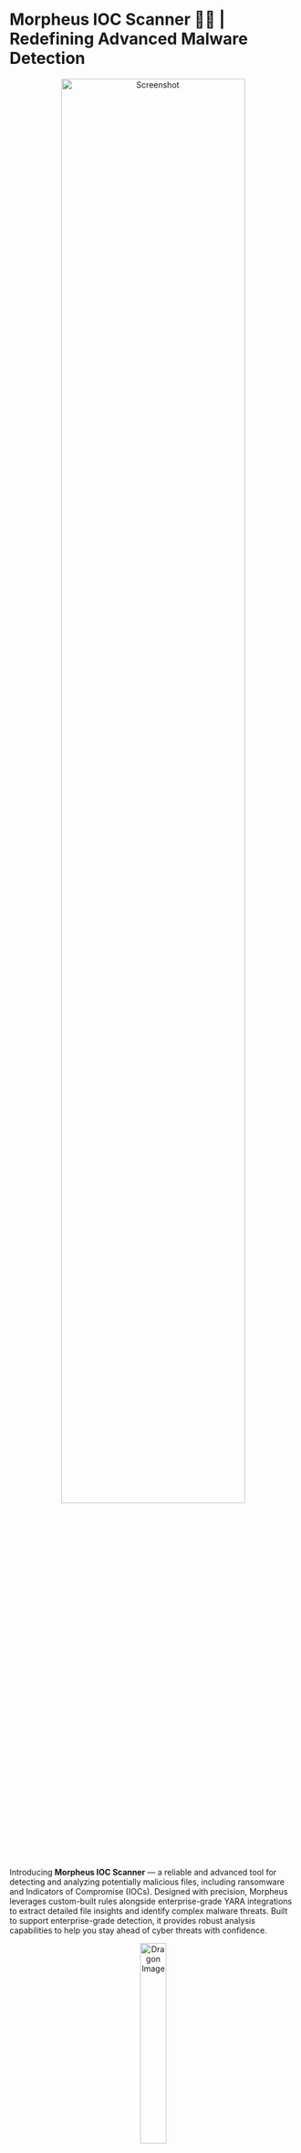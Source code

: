 # Morpheus IOC Scanner 🐦‍🔥 | Redefining Advanced Malware Detection

<p align="center">
  <img src="https://github.com/user-attachments/assets/868cbf26-a411-4d1a-98ee-7003b5496d8f" alt="Screenshot" style="width: 80%; height: auto;">
</p>

Introducing **Morpheus IOC Scanner** — a reliable and advanced tool for detecting and analyzing potentially malicious files, including ransomware and Indicators of Compromise (IOCs). Designed with precision, Morpheus leverages custom-built rules alongside enterprise-grade YARA integrations to extract detailed file insights and identify complex malware threats. Built to support enterprise-grade detection, it provides robust analysis capabilities to help you stay ahead of cyber threats with confidence.

<p align="center">
  <img src="https://github.com/user-attachments/assets/b0cca872-2f6f-4a30-8046-3fd2b5870f9b" alt="Dragon Image" style="width: 30%; height: auto;">
</p>

## Key Features of Morpheus V2

- **Custom Detection for KRYPT0S Ransomware**:        
  Includes tailored detection for the KRYPT0S ransomware POC. This project can be viewed [here](https://github.com/phantom0004/KRYPT0S-Ransomware_POC).
  
- **High-Quality YARA Rules**:                                    
  Uses enterprise-grade YARA rules to detect malware, allowing thorough and reliable scanning.

- **File Information Extraction**:                        
  Extract detailed file-related information through custom-made rules designed for comprehensive file analysis.

- **Up to Date Yara Rules**:                                                      
  Morpheus utilizes a custom script to instantly fetch new Yara rules whenever updates occur in the GitHub repository.

- **VirusTotal Integration**:                          
  Optionally integrate with VirusTotal to leverage multi-engine analysis for deeper insight into potential threats.

- **Cross Compatability**:                            
  Run Morpheus in the comfort of your own machine due to its cross compatability nature. Ensuring it can run on both Windows and Linux machines.

- **High Speed Analysis**:                          
  Using dynamic multithreading, Morpheus efficiently accelerates scanning across files of any size, leveraging its extensive database to quickly detect matches and optimize processing speed.

- **Post Analysis PDF Document**:                                
  Morpheus would be able to compile all results into a compiled PDF document, for further analysis and presentation.

- **AI Final Verdict**:
  MORPHEUS_IQ delivers a comprehensive verdict on the file and its malware analysis, offering detailed feedback and insights based on signature detection and analysis results.
  
<p align="center">
  <img src="https://github.com/user-attachments/assets/b0cca872-2f6f-4a30-8046-3fd2b5870f9b" alt="Dragon Image" style="width: 30%; height: auto;">
</p>
  
## Capturing Attacks Across the Cyber Kill Chain

<p align="center">
  <img src="https://images.blackberry.com/is/image/blackberry/cyber-kill-chain?wid=1440&fmt=png-alpha" alt="Screenshot" style="width: 80%; height: auto;">
</p>

Morpheus is a file-based malware scanner built to detect a wide range of malicious artifacts across several critical stages of the Cyber Kill Chain. Using a robust YARA rule set, Morpheus systematically analyzes files to uncover traces of attack strategies, ensuring that even sophisticated, staged attacks are identified:

- **Reconnaissance:** Detecting evidence of preparatory steps embedded in files that may signal information-gathering activities by attackers.
- **Exploitation:** Identifying patterns in files indicating attempts to exploit known vulnerabilities, utilizing custom YARA rules for specificity.
- **Lateral Movement & Privilege Escalation:** Recognizing malware signatures indicative of privilege escalation scripts or code fragments designed for network propagation.
- **Obfuscation & Anti-Forensics:** Catching malware files attempting to disguise their presence or eliminate forensic traces, signaling an effort to evade detection.
- **Exfiltration:** Monitoring for files or embedded data configured to exfiltrate sensitive information from the target system.

### Sophistication lies in this tool:

Furthermore, Morpheus is equipped with advanced APT (Advanced Persistent Threat) detection, allowing it to catch even the most sophisticated attacks in real time. If the YARA ruleset isn’t enough, Morpheus seamlessly integrates with VirusTotal, one of the world’s leading platforms for malware analysis, widely trusted by security professionals. Rest easy knowing Morpheus has you covered.

Morpheus’s goal is to comprehensively address threats throughout every phase of the attack lifecycle, defend like there is no tomorrow.

<p align="center">
  <img src="https://github.com/user-attachments/assets/b0cca872-2f6f-4a30-8046-3fd2b5870f9b" alt="Dragon Image" style="width: 30%; height: auto;">
</p>

## Modes of Operation

1. **VirusTotal Scan (API Key Required)**  
   Submit a file or hash to VirusTotal for an in-depth analysis using multiple antivirus engines. This mode provides comprehensive information about potential threats using VirusTotal's extensive database.

  Provides detailed output, including insights from security vendors, community feedback, and more. Limitations include API rate limiting (though the default limit is relatively high) and no results for files that haven't been previously analyzed in the VirusTotal database.

2. **Default Scan (YARA)**  
   Perform a static scan using YARA rules and Pefile to identify common malicious patterns. This method can quickly flag suspicious files, including the custom detection of **KRYPT0S**, a ransomware developed by me as a proof of concept (POC).
   
  Provides enhanced features compared to the "VirusTotal Scan" option, including PDF output, AI integration, and access to an extensive signature database capable of detecting files not registered with VirusTotal. However, it may be prone to instability due to heavy dependencies and pre-setup requirements. While Morpheus undergoes rigorous testing, results may vary depending on the system.

<p align="center">
  <img src="https://github.com/user-attachments/assets/b0cca872-2f6f-4a30-8046-3fd2b5870f9b" alt="Dragon Image" style="width: 30%; height: auto;">
</p>

## Installation and Setup

To get started with **Morpheus IOC Scanner**, follow these steps:

1. Install the required Python libraries:
    ```bash 
    pip install -r requirements.txt  
    ```
 2. Set up the YARA database: Morpheus comes with a basic, default YARA rule database, so you can start scanning files right away. However, for a more extensive rule set to capture a broader range of malware, run the setup file:
    ```python
    python3 setup.py
    ```
*Note: Running setup.py requires Git to install additional rules. If Git isn’t installed, Morpheus will attempt to install it for you, though it's recommended to have Git pre-installed to avoid potential errors.*

3. Once setup is complete, you can run the main file:
    ```python
    python3 morpheus_scanner.py
    ```

<p align="center">
  <img src="https://github.com/user-attachments/assets/b0cca872-2f6f-4a30-8046-3fd2b5870f9b" alt="Dragon Image" style="width: 30%; height: auto;">
</p>

## Updating the YARA Database

Periodically run the `database_updater.py` script to fetch the latest YARA rules and ensure your database is up-to-date with the latest versions from the GitHub repositories.

```bash
python3 database_updater.py
```

If you wish to switch to a more comprehensive or lighter YARA ruleset, such as the Fortress Edition or Nano Edition, simply run the `setup.py` script again. This will handle the deletion of old files and automatically set up the new ruleset for you.

Running the setup script will seamlessly update the database and ensure you are using the desired edition of Morpheus.

<p align="center">
  <img src="https://github.com/user-attachments/assets/b0cca872-2f6f-4a30-8046-3fd2b5870f9b" alt="Dragon Image" style="width: 30%; height: auto;">
</p>

## Common Issues Documented

Below are error messages that can be outputted from Morpheus:
1. Directory Error : ```[-] Ensure you're in the '/Main Files' Morpheus directory before continuing! Program Aborted.```
   
    The error above indicates that Morpheus is not being run from its "Main Files" folder. This folder serves as the primary directory for Morpheus. Running the program from any other directory will trigger this error because Morpheus relies on dynamic path extraction relative to the current working directory. If executed from a different directory, file paths will become invalid. To resolve this, ensure you run Morpheus from the "morpheus_IOC_scanner/Main Files" directory.

3. Git Error : ```Git may not have been installed correctly, the program is unable to access the command. This may be due to a system error during installation.```
   
   This is primarily a Windows-specific error that occurs when Git is not installed. Morpheus attempts to install Git using "winget" (a Windows package manager). While this usually succeeds, the terminal may need to be restarted for the environmental variables associated with Git to take effect. If this error appears, restart the terminal and re-run Morpheus. If the issue persists, manually install Git from its official website to resolve the problem.

5. Libyara.so Error : ```Libyara not found in your 'Yara' installation. Please try uninstall all python dependencies and re-install them.```
   
   This is a known and persistent issue with the "yara" library in Python. It occurs when a required shared object is missing during the installation of "yara." This problem is commonly observed on both Windows and Linux systems and has been widely documented across various forums and resources. Below are some steps to help mitigate this error:
   - Purge all YARA libraries and files from the system, then attempt a re-installation to ensure any missing files are properly restored
   - If on Linux, try run this command : ```sudo apt-get install libyara-dev``` for Ubuntu/Debian or ```sudo dnf install yara-devel``` if on Red Hat/CentOS/Fedora, then re-run the tool
   - If on Linux try rebuild the local library : First run ```sudo echo "/usr/local/lib" >> /etc/ld.so.conf``` then run ```sudo ldconfig```, then re-run the tool

   If the issue persists, you can refer to a thread where the problem is discussed in detail, including alternative methods shared by others who managed to resolve it. Link to thread can be found [here](https://stackoverflow.com/questions/41255478/issue-oserror-usr-lib-libyara-so-cannot-open-shared-object-file-no-such-fi).

Found an error which isin't documented here? Open an issue! Help Morpheus to grow <3

<p align="center">
  <img src="https://github.com/user-attachments/assets/b0cca872-2f6f-4a30-8046-3fd2b5870f9b" alt="Dragon Image" style="width: 30%; height: auto;">
</p>

## How to Get Started

### For Option 1 - VirusTotal Scan:
To use the VirusTotal scan, you will need an API key - This is *free*. 

Do the following to get one:
1. **Sign up at VirusTotal**: [VirusTotal Sign Up](https://www.virustotal.com)
2. Retrieve your API key from your profile under "API Key".
3. Run the tool, choose the VirusTotal scan option, and paste your API key when prompted.

Still stuck? Use **Option 3** in Morpheus to view the guide on how to get the VirusTotal key, this is a detailed step-by-step guide.

### For Option 2 - Default Scan:
After following the *installation* to ensure all depenacies are installed, you can just run the **morpheus_scanner.py** and choose the default scan option to analyze files with the built-in YARA rules and Pefile. 

